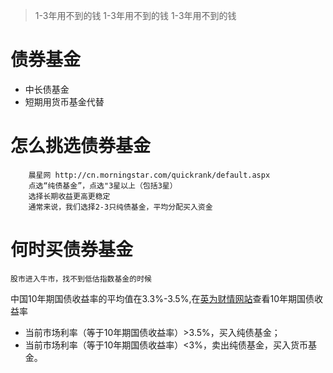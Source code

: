 > 1-3年用不到的钱
> 1-3年用不到的钱
> 1-3年用不到的钱

# 债券基金
- 中长债基金
- 短期用货币基金代替

# 怎么挑选债券基金
```
    晨星网 http://cn.morningstar.com/quickrank/default.aspx
    点选“纯债基金”，点选"3星以上（包括3星）
    选择长期收益更高更稳定
    通常来说，我们选择2-3只纯债基金，平均分配买入资金
```

# 何时买债券基金
```
股市进入牛市，找不到低估指数基金的时候
```
中国10年期国债收益率的平均值在3.3%-3.5%,在[英为财情网站](https://cn.investing.com/rates-bonds/china-10-year-bond-yield)查看10年期国债收益率

- 当前市场利率（等于10年期国债收益率）>3.5%，买入纯债基金；
- 当前市场利率（等于10年期国债收益率）<3%，卖出纯债基金，买入货币基金。
